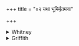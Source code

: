 +++
title = "०२ यथा भूमिर्मृतमना"

+++

<details><summary>Whitney</summary>

### Translation
2. As the earth \[is\] dead-minded, more dead-minded than a dead man,  
and as \[is\] the mind of one who has died, so of the jealous man the  
mind \[be\] dead.

### Notes
"Feeling" would be in this verse an acceptable equivalent for *manas*  
'mind.'
</details>

<details><summary>Griffith</summary>

Even as the earth is dead to sense, yea, more unconscious than the dead, Even as a corpse's spirit is the spirit of the jealous man.
</details>
